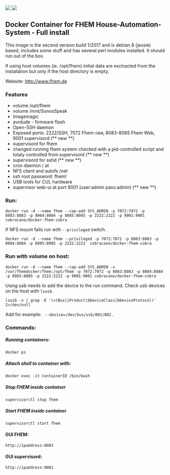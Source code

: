 [![](https://images.microbadger.com/badges/image/pipp37/fhem_jessie.svg)](https://microbadger.com/images/pipp37/fhem_jessie "Get your own image badge on microbadger.com")
[![](https://images.microbadger.com/badges/version/pipp37/fhem_jessie.svg)](https://microbadger.com/images/pipp37/fhem_jessie "Get your own version badge on microbadger.com")

## Docker Container for FHEM House-Automation-System - Full install
This image is the second version build 1/2017 and is debian 8 (jessie) based, includes some stuff and has several perl modules installed. It should run out of the box.

If using host volumes (ie. /opt/fhem) initial data are exctracted from the installation but only if the host directory is empty.

Website: http://www.fhem.de



### Features
* volume /opt/fhem
* volume /mnt/SonosSpeak
* Imagemagic
* avrdude - firmware flash
* Open-SSH daemon
* Exposed ports: 2222/SSH, 7072 Fhem-raw, 8083-8085 Fhem Web, 9001 supervisord (** new **)
* supervisord for fhem
* changed running fhem system checked with a pid-controlled script and totaly controlled from supervisord (** new **)
* supervisord for sshd (** new **) 
* cron daemon / at
* NFS client and autofs /net
* ssh root password: fhem!
* USB tools for CUL hardware
* supervisor web-ui at port 9001 (user:admin pass:admin) (** new **)

### Run:
    docker run -d --name fhem --cap-add SYS_ADMIN -p 7072:7072 -p 8083:8083 -p 8084:8084 -p 8085:8085 -p 2222:2222 -p 9001:9001 cobracane/docker-fhem-cobra
   
If NFS mount fails run with `--privileged` switch.

    docker run -d --name fhem --privileged -p 7072:7072 -p 8083:8083 -p 8084:8084 -p 8085:8085 -p 2222:2222  cobracane/docker-fhem-cobra

### Run with volume on host:

    docker run -d --name fhem --cap-add SYS_ADMIN -v /var/fhemdocker/fhem:/opt/fhem -p 7072:7072 -p 8083:8083 -p 8084:8084 -p 8085:8085 -p 2222:2222 -p 9001:9001 cobracane/docker-fhem-cobra


Using  usb  needs to add the device to the run command.  Check usb devices on the host with ` lsusb `.

` lsusb -v | grep -E '\<(Bus|iProduct|bDeviceClass|bDeviceProtocol)' 2>/dev/null `

Add for example: `  --device=/dev/bus/usb/001/002 ` .


### Commands:
##### Running containers:
    docker ps
##### Attach shell to container with:
    docker exec -it ContainerID /bin/bash
##### Stop FHEM inside container
    supervisorctl stop fhem
##### Start FHEM inside container
    supervisorctl start fhem
    
#### GUI FHEM:
    http://ipaddress:8083

#### GUI supervisord:
    http://ipaddress:9001


 
